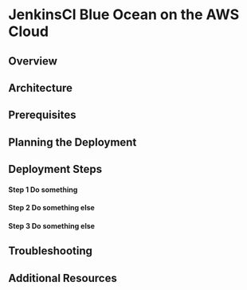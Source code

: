 # JenkinsCI Blue Ocean on the AWS Cloud

## Overview

## Architecture

## Prerequisites

## Planning the Deployment

## Deployment Steps

#### Step 1 Do something

#### Step 2 Do something else

#### Step 3 Do something else

## Troubleshooting

## Additional Resources
